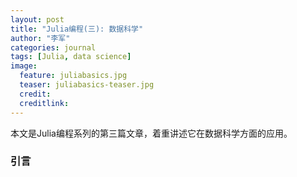 ```yaml
---
layout: post
title: "Julia编程(三): 数据科学"
author: "李军"
categories: journal
tags: [Julia, data science]
image:
  feature: juliabasics.jpg
  teaser: juliabasics-teaser.jpg
  credit:
  creditlink:
---
```


本文是Julia编程系列的第三篇文章，着重讲述它在数据科学方面的应用。

### 引言






















